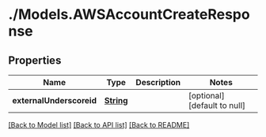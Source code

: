# ./Models.AWSAccountCreateResponse
## Properties

Name | Type | Description | Notes
------------ | ------------- | ------------- | -------------
**externalUnderscoreid** | [**String**][1] |  | [optional] [default to null]

[[Back to Model list]][2] [[Back to API list]][3] [[Back to README]][4]

[1]: string.md
[2]: ../README.md#documentation-for-models
[3]: ../README.md#documentation-for-api-endpoints
[4]: ../README.md
